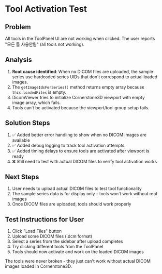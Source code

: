 # Tool Activation Test

## Problem
All tools in the ToolPanel UI are not working when clicked. The user reports "모든 툴 사용안됨" (all tools not working).

## Analysis
1. **Root cause identified**: When no DICOM files are uploaded, the sample series use hardcoded series UIDs that don't correspond to actual loaded images.
2. The `getImageIdsForSeries()` method returns empty array because `this.loadedFiles` is empty.
3. DicomViewer tries to initialize Cornerstone3D viewport with empty image array, which fails.
4. Tools can't be activated because the viewport/tool group setup fails.

## Solution Steps
1. ✅ Added better error handling to show when no DICOM images are available
2. ✅ Added debug logging to track tool activation attempts
3. ✅ Added timing delays to ensure tools are activated after viewport is ready
4. ❌ Still need to test with actual DICOM files to verify tool activation works

## Next Steps
1. User needs to upload actual DICOM files to test tool functionality
2. The sample series data is for display only - tools won't work without real images
3. Once DICOM files are uploaded, tools should work properly

## Test Instructions for User
1. Click "Load Files" button
2. Upload some DICOM files (.dcm format)
3. Select a series from the sidebar after upload completes  
4. Try clicking different tools from the ToolPanel
5. Tools should now activate and work on the loaded DICOM images

The tools were never broken - they just can't work without actual DICOM images loaded in Cornerstone3D.